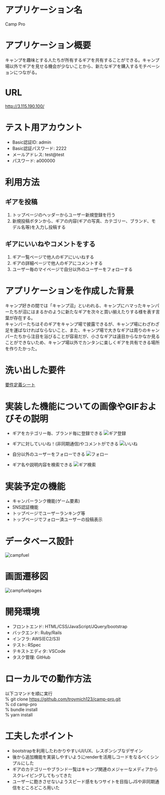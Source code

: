 # アプリケーション名	

Camp Pro

# アプリケーション概要

キャンプを趣味とする人たちが所有するギアを共有することができる。キャンプ場以外でギアを見せる機会が少ないことから、新たなギアを購入するモチベーションにつながる。

# URL

http://3.115.190.100/

# テスト用アカウント

- Basic認証ID: admin
- Basic認証パスワード: 2222
- メールアドレス: test@test
- パスワード: a000000

# 利用方法

## ギアを投稿

1. トップページのヘッダーからユーザー新規登録を行う
2. 新規投稿ボタンから、ギアの内容(ギアの写真、カテゴリー、ブランド、モデル名等)を入力し投稿する

## ギアにいいねやコメントをする

1. ギア一覧ページで他人のギアにいいねする
2. ギアの詳細ページで他人のギアにコメントする
3. ユーザー毎のマイページで自分以外のユーザーをフォローする

# アプリケーションを作成した背景

キャンプ好きの間では「キャンプ沼」といわれる、キャンプにハマったキャンパーたちが沼にはまるかのように新たなギアを次々と買い揃えたりする様を表す言葉が存在する。<br>
キャンパーたちはそのギアをキャンプ場で披露できるが、キャンプ場にわざわざ足を運ばなければならないこと、また、キャンプ場で大きなギアは周りのキャンパーたちから注目を浴びることが容易だが、小さなギアは遠目からなかなか見ることができないため、キャンプ場以外でカンタンに楽しくギアを共有できる場所を作りたかった。

# 洗い出した要件

[要件定義シート](https://docs.google.com/spreadsheets/d/1u83LCa8YryC6_WjoxPqYiq-Pzm2UcP2lNVSwAP0dYdg/edit?usp=sharing)

# 実装した機能についての画像やGIFおよびその説明

- ギアをカテゴリー毎、ブランド毎に登録できる
![ギア登録](https://user-images.githubusercontent.com/90191399/180391755-9e196521-e8c6-43be-a5d2-1884e0a0765f.gif)

- ギアに対していいね！(非同期通信)やコメントができる
![いいね](https://user-images.githubusercontent.com/90191399/180393886-5c4cc50c-8dbf-41bb-9a66-06e3ed0003fa.gif)

- 自分以外のユーザーをフォローできる
![フォロー](https://user-images.githubusercontent.com/90191399/180394136-fa95c06f-d90b-4d35-92fc-d5dec08a7c78.gif)

- ギア名や説明内容を検索できる
![ギア検索](https://user-images.githubusercontent.com/90191399/180394354-887fd5d3-b71d-4014-bed7-3bcfd48e5fdd.gif)


# 実装予定の機能

- キャンパーランク機能(ゲーム要素)
- SNS認証機能
- トップページでユーザーランキング等
- トップページでフォロー済ユーザーの投稿表示

# データベース設計

![campfuel](https://user-images.githubusercontent.com/90191399/179888378-fbcee2b9-5c35-4a98-87b2-9ca5ad09e0c6.png)

# 画面遷移図

![campfuelpages](https://user-images.githubusercontent.com/90191399/179887850-69aa1b4d-ac8e-4acc-8d64-41ebc75fe363.png)

# 開発環境

- フロントエンド: HTML/CSS/JavaScript/JQuery/bootstrap
- バックエンド: Ruby/Rails
- インフラ: AWS(EC2/S3)
- テスト: RSpec
- テキストエディタ: VSCode
- タスク管理: GitHub

# ローカルでの動作方法

以下コマンドを順に実行<br>
% git clone https://github.com/troymich123/camp-pro.git<br>
% cd camp-pro<br>
% bundle install<br>
% yarn install

# 工夫したポイント

- bootstrapを利用したわかりやすいUI/UX、レスポンシブなデザイン
- 後から追加機能を実装しやすいようにrenderを活用しコードをなるべくシンプルにした
- ギアのカテゴリーやブランド一覧はキャンプ関連のメジャーなメディアからスクレイピングしてもってきた
- ユーザーに飽きさせないようスピード感をもつサイトを目指しJSや非同期通信をところどころ用いた